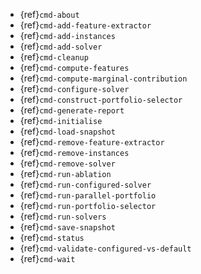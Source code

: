 - {ref}`cmd-about`
- {ref}`cmd-add-feature-extractor`
- {ref}`cmd-add-instances`
- {ref}`cmd-add-solver`
- {ref}`cmd-cleanup`
- {ref}`cmd-compute-features`
- {ref}`cmd-compute-marginal-contribution`
- {ref}`cmd-configure-solver`
- {ref}`cmd-construct-portfolio-selector`
- {ref}`cmd-generate-report`
- {ref}`cmd-initialise`
- {ref}`cmd-load-snapshot`
- {ref}`cmd-remove-feature-extractor`
- {ref}`cmd-remove-instances`
- {ref}`cmd-remove-solver`
- {ref}`cmd-run-ablation`
- {ref}`cmd-run-configured-solver`
- {ref}`cmd-run-parallel-portfolio`
- {ref}`cmd-run-portfolio-selector`
- {ref}`cmd-run-solvers`
- {ref}`cmd-save-snapshot`
- {ref}`cmd-status`
- {ref}`cmd-validate-configured-vs-default`
- {ref}`cmd-wait`
